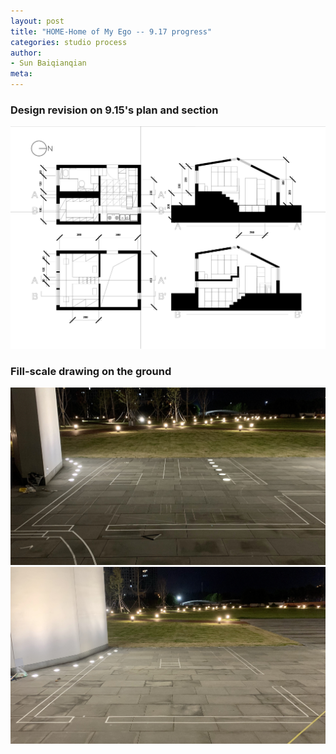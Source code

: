 ```yaml
---
layout: post
title: "HOME-Home of My Ego -- 9.17 progress"
categories: studio process
author:
- Sun Baiqianqian
meta:
---
```




### Design revision on 9.15's plan and section

![1](https://raw.githubusercontent.com/SunBaiqianqian/SunBaiqianqian-Portfolio/master/assets/9.17.jpg)



### Fill-scale drawing on the ground

![1](https://raw.githubusercontent.com/SunBaiqianqian/SunBaiqianqian-Portfolio/master/assets/BaiqianqianSun_03first%20floor%2Bbasement%20plan.jpg)
![2](https://raw.githubusercontent.com/SunBaiqianqian/SunBaiqianqian-Portfolio/master/assets/BaiqianqianSun_03second%20floor%20plan.jpg)
